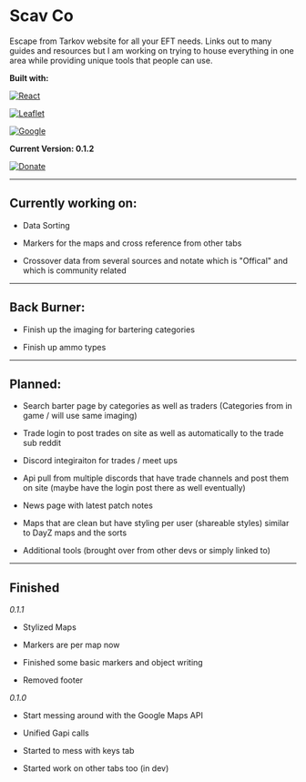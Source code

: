 # Scav Co
Escape from Tarkov website for all your EFT needs. Links out to many guides and resources but I am working on trying to house everything in one area while providing unique tools that people can use.

**Built with:** 

[![React](https://upload.wikimedia.org/wikipedia/commons/thumb/a/a7/React-icon.svg/200px-React-icon.svg.png)](https://reactjs.org/)

[![Leaflet](https://upload.wikimedia.org/wikipedia/commons/thumb/1/13/Leaflet_logo.svg/200px-Leaflet_logo.svg.png)](http://leafletjs.com/)

[![Google](https://upload.wikimedia.org/wikipedia/commons/thumb/0/05/Google_Developers_logo.svg/200px-Google_Developers_logo.svg.png)](https://developers.google.com/)

**Current Version: 0.1.2**

[![Donate](https://img.shields.io/badge/Donate-PayPal-green.svg)](
https://www.paypal.me/xianith)

---

## Currently working on:

* Data Sorting

* Markers for the maps and cross reference from other tabs

* Crossover data from several sources and notate which is "Offical" and which is community related

---

## Back Burner:

* Finish up the imaging for bartering categories

* Finish up ammo types

---

## Planned:

* Search barter page by categories as well as traders (Categories from in game / will use same imaging)

* Trade login to post trades on site as well as automatically to the trade sub reddit

* Discord integiraiton for trades / meet ups

* Api pull from multiple discords that have trade channels and post them on site (maybe have the login post there as well eventually)

* News page with latest patch notes

* Maps that are clean but have styling per user (shareable styles) similar to DayZ maps and the sorts

* Additional tools (brought over from other devs or simply linked to)

---

## Finished

*0.1.1*
  
  * Stylized Maps
  
  * Markers are per map now
  
  * Finished some basic markers and object writing
  
  * Removed footer

*0.1.0*

   * Start messing around with the Google Maps API
   
   * Unified Gapi calls
   
   * Started to mess with keys tab
   
   * Started work on other tabs too (in dev)

